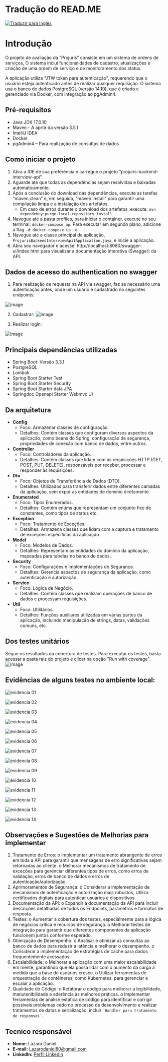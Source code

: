 # Tradução do READ.ME

[![Traduzir para Inglês](https://img.shields.io/badge/traduzir-Google%20Translate-blue)](https://translate.google.com/translate?sl=auto&tl=en&u=https://github.com/lazarocoder/interview-back-end)

# Introdução

O projeto de avaliação da “Projuris” consiste em um sistema de ordens de serviços,  O sistema inclui funcionalidades de cadastro, atualizações e criação de uma ordem de serviço e de monitoramento dos status.



A aplicação utiliza "JTW token para autenticação", requerendo que o usuário esteja autenticado antes de realizar qualquer requisição. O sistema usa o banco de dados PostgreSQL (versão 14.10), que é criado e gerenciado via Docker, com integração ao pgAdmin4.

## Pré-requisitos

- Java JDK 17.0.10
- Maven - A aprtir da versão 	3.5.1
- IntelliJ IDEA 
- Docker
- pgAdmin4 – Para realização de consultas de dados

## Como iniciar o projeto

1. Abra a IDE de sua preferência e carregue o projeto “projuris-backend-interview-api”.
2. Aguarde até que todas as dependências sejam resolvidas e baixadas automaticamente.
3. Após a conclusão do download das dependências, execute as tarefas “maven clean” e, em seguida, “maven install” para garantir uma compilação limpa e a instalação dos artefatos.
   - Em caso de erros durante o download dos artefatos, execute: `mvn dependency:purge-local-repository install`
4. Navegue até a pasta profiles, para iniciar o container, execute no seu terminal: `docker-compose up`. Para executar em segundo plano, adicione a flag `-d`: `docker-compose up -d`.
5. Navegue até a classe principal da aplicação, `ProjurisBackendInterviewApi1Application.java`, e inicie a aplicação.
6. Abra seu navegador e acesse: http://localhost:8080/swagger-ui/index.html para visualizar a documentação interativa (Swagger) da API.

## Dados de acesso do authentication no swagger

1. Para realização de requests na API via swagger, faz se necessário uma autenticação antes, onde um usuário é cadastrado no seguintes endpoints:

![image](https://github.com/lazarocoder/interview-test-back-end/assets/63754729/cf4b045b-42a4-4d12-97fd-2329208a3e87)

2. Cadastrar:
 ![image](https://github.com/lazarocoder/interview-test-back-end/assets/63754729/6d7ccba4-c51e-45b7-a163-7e6ea6847791)

3. Realizar login:

![image](https://github.com/lazarocoder/interview-test-back-end/assets/63754729/a1acb918-6be2-4cb5-b2ff-d9f46420279c)


## Principais dependências utilizadas

- Spring Boot: Versão 3.3.1
- PostgreSQL
- Lombok
- Spring Boot Starter Test
- Spring Boot Starter Security
- Spring Boot Starter data JPA
- Springdoc Openapi Starter Webmvc Ui

## Da arquitetura

- **Config**
  - Foco: Armazenar classes de configuração.
  - Detalhes: Contém classes que configuram diversos aspectos da aplicação, como beans do Spring, configuração de segurança, propriedades de conexão com banco de dados, entre outros.
- **Controller**
  - Foco: Controladores da aplicação.
  - Detalhes: Contém classes que lidam com as requisições HTTP (GET, POST, PUT, DELETE), responsáveis por receber, processar e responder às requisições.
- **Dto**
  - Foco: Objetos de Transferência de Dados (DTO).
  - Detalhes: Utilizados para transferir dados entre diferentes camadas da aplicação, sem expor as entidades de domínio diretamente.
- **Enumerated**
  - Foco: Tipos Enumerados.
  - Detalhes: Contém enums que representam um conjunto fixo de constantes, como tipos de status etc.
- **Exception**
  - Foco: Tratamento de Exceções.
  - Detalhes: Armazena classes que lidam com a captura e tratamento de exceções específicas da aplicação.
- **Model**
  - Foco: Modelos de Dados.
  - Detalhes: Representam as entidades do domínio da aplicação, mapeadas para tabelas no banco de dados.
- **Security**
  - Foco: Configurações e Implementações de Segurança.
  - Detalhes: Gerencia aspectos de segurança da aplicação, como autenticação e autorização.
- **Service**
  - Foco: Lógica de Negócio.
  - Detalhes: Contém classes que realizam operações de banco de dados e processam requisições.
- **Util**
  - Foco: Utilitários.
  - Detalhes: Funções auxiliares utilizadas em várias partes da aplicação, incluindo manipulação de strings, datas, validações comuns, etc.

## Dos testes unitários

Segue os resultados da cobertura de testes. Para executar os testes, basta acessar a pasta raiz do projeto e clicar na opção "Run with coverage".
![image](https://github.com/lazarocoder/interview-test-back-end/assets/63754729/a2b3da85-df54-42a2-967c-e120f729bbd5)



## Evidências de alguns testes no ambiente local:



![evidencia 01](https://github.com/lazarocoder/interview-test-back-end/assets/63754729/3aad7511-db32-42ec-ae9c-7e5d0f5aaebd)



![evidencia  02](https://github.com/lazarocoder/interview-test-back-end/assets/63754729/3a60fd20-9991-45b8-9f41-d063b108f9da)

![evidencia 03](https://github.com/lazarocoder/interview-test-back-end/assets/63754729/2a65d942-7d21-40cb-84f3-2b05bb966b9b)


![evidencia 04](https://github.com/lazarocoder/interview-test-back-end/assets/63754729/82418a69-d82c-4962-b53a-6c574e579012)

![evidencia 05](https://github.com/lazarocoder/interview-test-back-end/assets/63754729/9334f3b2-b7e3-49f4-a0a8-ddc1183cbe3b)


![evidencia 06](https://github.com/lazarocoder/interview-test-back-end/assets/63754729/bc61c8a7-1fb1-4977-a346-b00878b3edd5)

![evidencia 07](https://github.com/lazarocoder/interview-test-back-end/assets/63754729/9815008e-f4e3-48a0-95f9-6dd6f1fb8db9)

![evidencia 08](https://github.com/lazarocoder/interview-test-back-end/assets/63754729/ece7df28-5db9-48d9-90c4-097676b342ac)

![evidencia 09](https://github.com/lazarocoder/interview-test-back-end/assets/63754729/4a9fbeb2-1a5c-4bfa-9b49-154f6dab4faf)

![evidencia 10](https://github.com/lazarocoder/interview-test-back-end/assets/63754729/084f238a-2dcb-4e02-bb39-be4286b225e3)

![evidencia 11](https://github.com/lazarocoder/interview-test-back-end/assets/63754729/9560125a-fc85-43b9-8fd6-eecfb0add35f)

![evidencia 12](https://github.com/lazarocoder/interview-test-back-end/assets/63754729/6264b4ae-9bde-4e0d-ac32-97394c78efd6)

![evidencia 13](https://github.com/lazarocoder/interview-test-back-end/assets/63754729/414ce4a2-8e9a-4f71-b89c-2532a87f5d2b)

![evidencia 14](https://github.com/lazarocoder/interview-test-back-end/assets/63754729/a88bdefe-4398-4f91-90c6-448ee43372d2)




## Observações e Sugestões de Melhorias para implementar
1.	Tratamento de Erros:
o	Implementar um tratamento abrangente de erros em toda a API para garantir que mensagens de erro significativas sejam retornadas ao cliente.
o	Melhorar mecanismos de tratamento de exceções para gerenciar diferentes tipos de erros, como erros de validação, erros de banco de dados e erros de autenticação/autorização.
2.	Aprimoramentos de Segurança:
o	Considerar a implementação de mecanismos de autenticação e autorização mais robustos, Utiliza certificados digitais para autenticar usuários e dispositivos.
3.	Documentação da API:
o	Expandir a documentação da API para incluir descrições detalhadas de todos os Endpoints, parâmetros e formatos de resposta.
4.	Testes:
o	Aumentar a cobertura dos testes, especialmente para a lógica de negócios crítica e recursos de segurança.
o	Melhorar testes de integração para garantir que diferentes componentes da aplicação funcionem juntos conforme esperado.
5.	Otimização de Desempenho:
o	Analisar e otimizar as consultas ao banco de dados para reduzir a latência e melhorar o desempenho.
o	Considerar a implementação de estratégias de cache para dados frequentemente acessados.
6.	Escalabilidade:
o	Melhorar a aplicação com uma maior escalabilidade em mente, garantindo que ela possa lidar com o aumento da carga à medida que a base de usuários cresce.
o	Utilizar ferramentas de orquestração de contêineres, como Kubernetes, para gerenciar e escalar a aplicação.
7.	Qualidade do Código:
o	Refatorar o código para melhorar a legibilidade, manutenibilidade e aderência às melhores práticas.
o	Implementar ferramentas de análise estática de código para identificar e corrigir possíveis problemas cedo no processo de desenvolvimento e realizar tratamentos de datas e serialização, incluir `´Handler para tratamento de responses´`. 



## Tecnico responsável

- **Nome:** Lázaro Daniel
- **E-mail:** Lazarodaniel80@gmail.com
- **LinkedIn:** [Perfil LinkedIn](https://www.linkedin.com/in/l%C3%A1zaro-silva-desenvolvedor/?locale=pt_BR)
